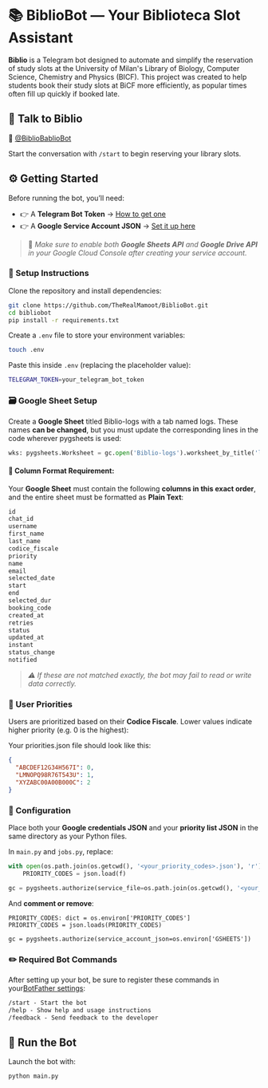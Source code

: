 # 📚 BiblioBot — Your Biblioteca Slot Assistant

**Biblio** is a Telegram bot designed to automate and simplify the reservation of study slots at the University of Milan's Library of Biology, Computer Science, Chemistry and Physics (BICF). 
This project was created to help students book their study slots at BiCF more efficiently, as popular times often fill up quickly if booked late.

## 🤖 Talk to Biblio

💬 [@BiblioBablioBot](https://t.me/BiblioBablioBot)

Start the conversation with `/start` to begin reserving your library slots.

## ⚙️ Getting Started

Before running the bot, you’ll need:

- 👉 A **Telegram Bot Token** → [How to get one](https://core.telegram.org/api/bots)
- 👉 A **Google Service Account JSON** → [Set it up here](https://cloud.google.com/iam/docs/service-account-overview)

> 📌 _Make sure to enable both **Google Sheets API** and **Google Drive API** in your Google Cloud Console after creating your service account._

### 🔧 Setup Instructions

Clone the repository and install dependencies:

```bash
git clone https://github.com/TheRealMamoot/BiblioBot.git
cd bibliobot
pip install -r requirements.txt
```
Create a `.env` file to store your environment variables:
```bash
touch .env
```
Paste this inside `.env` (replacing the placeholder value):
```bash
TELEGRAM_TOKEN=your_telegram_bot_token
```

### 🗃️ Google Sheet Setup
Create a **Google Sheet** titled Biblio-logs with a tab named logs.
These names **can be changed**, but you must update the corresponding lines in the code wherever pygsheets is used:

```python
wks: pygsheets.Worksheet = gc.open('Biblio-logs').worksheet_by_title('logs')
```
#### 🧱 Column Format Requirement:

Your **Google Sheet** must contain the following **columns in this exact order**, and the entire sheet must be formatted as **Plain Text**:
```txt
id
chat_id
username
first_name
last_name
codice_fiscale
priority
name
email
selected_date
start
end
selected_dur
booking_code
created_at
retries
status
updated_at
instant
status_change
notified
```
> _⚠️ If these are not matched exactly, the bot may fail to read or write data correctly._

### 🧠 User Priorities

Users are prioritized based on their **Codice Fiscale**. Lower values indicate higher priority (e.g. 0 is the highest):

Your priorities.json file should look like this:
```json
{
  "ABCDEF12G34H567I": 0,
  "LMNOPQ98R76T543U": 1,
  "XYZABC00A00B000C": 2
}
```

### 🧰 Configuration

Place both your **Google credentials JSON** and your **priority list JSON** in the same directory as your Python files.

In `main.py` and `jobs.py`, replace:
```python
with open(os.path.join(os.getcwd(), '<your_priority_codes>.json'), 'r') as f:
    PRIORITY_CODES = json.load(f)

gc = pygsheets.authorize(service_file=os.path.join(os.getcwd(), '<your_google_credentials>.json'))
```
And **comment or remove**:
```pyhton
PRIORITY_CODES: dict = os.environ['PRIORITY_CODES']
PRIORITY_CODES = json.loads(PRIORITY_CODES)

gc = pygsheets.authorize(service_account_json=os.environ['GSHEETS'])
```
### ✏️ Required Bot Commands

After setting up your bot, be sure to register these commands in your[BotFather settings](https://core.telegram.org/bots#botfather):
```txt
/start - Start the bot
/help - Show help and usage instructions
/feedback - Send feedback to the developer
```

## 🚀 Run the Bot

Launch the bot with:
```bash
python main.py
```
